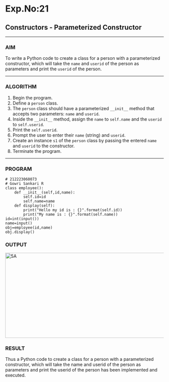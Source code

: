 # Exp.No:21  
## Constructors - Parameterized Constructor

---

### AIM  
To write a Python code to create a class for a person with a parameterized constructor, which will take the `name` and `userid` of the person as parameters and print the `userid` of the person.

---

### ALGORITHM

1. Begin the program.  
2. Define a `person` class.  
3. The `person` class should have a parameterized `__init__` method that accepts two parameters: `name` and `userid`.  
4. Inside the `__init__` method, assign the `name` to `self.name` and the `userid` to `self.userid`.  
5. Print the `self.userid`.  
6. Prompt the user to enter their `name` (string) and `userid`.  
7. Create an instance `s1` of the `person` class by passing the entered `name` and `userid` to the constructor.  
8. Terminate the program.

---

### PROGRAM

```
# 212223060073
# Gowri Sankari R
class employee():
    def __init__(self,id,name):
        self.id=id
        self.name=name
    def display(self):
        print("Hello my id is : {}".format(self.id))
        print("My name is : {}".format(self.name))
id=int(input())
name=input()
obj=employee(id,name)
obj.display()
```

### OUTPUT
<img width="1170" height="271" alt="5A" src="https://github.com/user-attachments/assets/d9487afe-7eb9-493d-8272-8ae969214f38" />

### RESULT
Thus a Python code to create a class for a person with a parameterized constructor, which will take the name and userid of the person as parameters and print the userid of the person has been implemented and executed.
